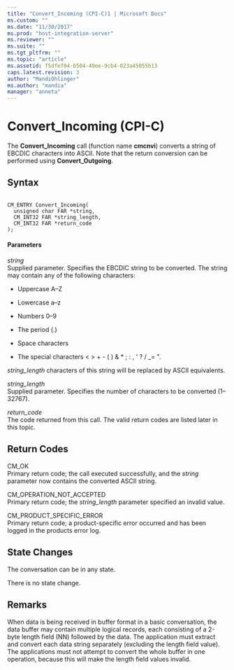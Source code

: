 ```yaml
---
title: "Convert_Incoming (CPI-C)1 | Microsoft Docs"
ms.custom: ""
ms.date: "11/30/2017"
ms.prod: "host-integration-server"
ms.reviewer: ""
ms.suite: ""
ms.tgt_pltfrm: ""
ms.topic: "article"
ms.assetid: f5dfef04-b504-49ee-9cb4-023a45055b13
caps.latest.revision: 3
author: "MandiOhlinger"
ms.author: "mandia"
manager: "anneta"
---
```

# Convert_Incoming (CPI-C)
The **Convert_Incoming** call (function name **cmcnvi**) converts a string of EBCDIC characters into ASCII. Note that the return conversion can be performed using **Convert_Outgoing**.  
  
## Syntax  
  
```  
  
CM_ENTRY Convert_Incoming(   
  unsigned char FAR *string,    
  CM_INT32 FAR *string_length,  
  CM_INT32 FAR *return_code   
);  
```  
  
#### Parameters  
 *string*  
 Supplied parameter. Specifies the EBCDIC string to be converted. The string may contain any of the following characters:  
  
-   Uppercase A–Z  
  
-   Lowercase a–z  
  
-   Numbers 0–9  
  
-   The period (.)  
  
-   Space characters  
  
-   The special characters \< > + - ( ) & * ; : , '  ? / _= ".  
  
 *string_length* characters of this string will be replaced by ASCII equivalents.  
  
 *string_length*  
 Supplied parameter. Specifies the number of characters to be converted (1–32767).  
  
 *return_code*  
 The code returned from this call. The valid return codes are listed later in this topic.  
  
## Return Codes  
 CM_OK  
 Primary return code; the call executed successfully, and the *string* parameter now contains the converted ASCII string.  
  
 CM_OPERATION_NOT_ACCEPTED  
 Primary return code; the *string_length* parameter specified an invalid value.  
  
 CM_PRODUCT_SPECIFIC_ERROR  
 Primary return code; a product-specific error occurred and has been logged in the products error log.  
  
## State Changes  
 The conversation can be in any state.  
  
 There is no state change.  
  
## Remarks  
 When data is being received in buffer format in a basic conversation, the data buffer may contain multiple logical records, each consisting of a 2-byte length field (NN) followed by the data. The application must extract and convert each data string separately (excluding the length field value). The applications must not attempt to convert the whole buffer in one operation, because this will make the length field values invalid.